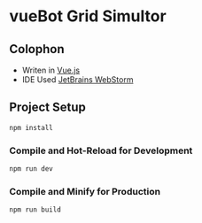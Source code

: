 # vueBot Grid Simultor

## Colophon

- Writen in [Vue.js](https://vuejs.org)
- IDE Used [JetBrains WebStorm](https://www.jetbrains.com/webstorm/)


## Project Setup

```sh
npm install
```

### Compile and Hot-Reload for Development

```sh
npm run dev
```

### Compile and Minify for Production

```sh
npm run build
```
